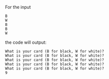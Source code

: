 For the input
```
B
W
B
B
W
```
the code will output:
```
What is your card (B for black, W for white)?
What is your card (B for black, W for white)?
What is your card (B for black, W for white)?
What is your card (B for black, W for white)?
What is your card (B for black, W for white)?
9
```
